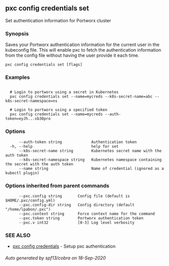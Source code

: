 ## pxc config credentials set

Set authentication information for Portworx cluster

### Synopsis

Saves your Portworx authentication information for the current
user in the kubeconfig file. This will enable pxc to fetch the authentication
information from the config file without having the user provide it each time.

```
pxc config credentials set [flags]
```

### Examples

```

  # Login to portworx using a secret in Kubernetes
  pxc config credentials set --name=mycreds --k8s-secret-name=abc --k8s-secret-namespace=ns

  # Login to portworx using a specified token
  pxc config credentials set --name=mycreds --auth-token=eyJh...sb30pro
```

### Options

```
      --auth-token string             Authentication token
  -h, --help                          help for set
      --k8s-secret-name string        Kubernetes secret name with the auth token
      --k8s-secret-namespace string   Kubernetes namespace containing the secret with the auth token
      --name string                   Name of credential (ignored as a kubectl plugin)
```

### Options inherited from parent commands

```
      --pxc.config string       Config file (default is $HOME/.pxc/config.yml)
      --pxc.config-dir string   Config directory (default "/home/lpabon/.pxc")
      --pxc.context string      Force context name for the command
      --pxc.token string        Portworx authentication token
      --pxc.v int32             [0-3] Log level verbosity
```

### SEE ALSO

* [pxc config credentials](pxc_config_credentials.md)	 - Setup pxc authentication

###### Auto generated by spf13/cobra on 18-Sep-2020
